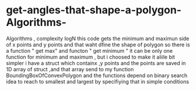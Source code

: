# get-angles-that-shape-a-polygon-Algorithms-
Algorithms , complexity logN
this code gets the minimum and maximun side of x points and y points and that waht dfine the shape of polygon
so there is a function " get max" and functon " get minimum " 
it can be only one function for minimum and maximum , but i choosed to make it aliile bit simpler
i have a struct which containx ,y points 
and the points are saved in 1D array of struct ,and that array send to my function BoundingBoxOfConvexPolygon
and the functions depend on binary search idea to reach to smallest and largest by specifiying that in simple conditions 
